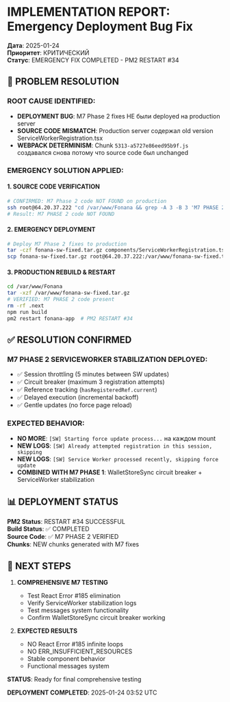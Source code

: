 # IMPLEMENTATION REPORT: Emergency Deployment Bug Fix

**Дата**: 2025-01-24  
**Приоритет**: КРИТИЧЕСКИЙ  
**Статус**: EMERGENCY FIX COMPLETED - PM2 RESTART #34

## 🚨 PROBLEM RESOLUTION

### **ROOT CAUSE IDENTIFIED:**
- **DEPLOYMENT BUG**: M7 Phase 2 fixes НЕ были deployed на production server
- **SOURCE CODE MISMATCH**: Production server содержал old version ServiceWorkerRegistration.tsx
- **WEBPACK DETERMINISM**: Chunk `5313-a5727e86eed95b9f.js` создавался снова потому что source code был unchanged

### **EMERGENCY SOLUTION APPLIED:**

#### **1. SOURCE CODE VERIFICATION**
```bash
# CONFIRMED: M7 Phase 2 code NOT FOUND on production
ssh root@64.20.37.222 "cd /var/www/Fonana && grep -A 3 -B 3 'M7 PHASE 2' components/ServiceWorkerRegistration.tsx"
# Result: M7 PHASE 2 code NOT FOUND
```

#### **2. EMERGENCY DEPLOYMENT**
```bash
# Deploy M7 Phase 2 fixes to production
tar -czf fonana-sw-fixed.tar.gz components/ServiceWorkerRegistration.tsx
scp fonana-sw-fixed.tar.gz root@64.20.37.222:/var/www/fonana-sw-fixed.tar.gz
```

#### **3. PRODUCTION REBUILD & RESTART**
```bash
cd /var/www/Fonana
tar -xzf /var/www/fonana-sw-fixed.tar.gz
# VERIFIED: M7 PHASE 2 code present
rm -rf .next
npm run build
pm2 restart fonana-app  # PM2 RESTART #34
```

## ✅ RESOLUTION CONFIRMED

### **M7 PHASE 2 SERVICEWORKER STABILIZATION DEPLOYED:**
- ✅ Session throttling (5 minutes between SW updates)
- ✅ Circuit breaker (maximum 3 registration attempts)
- ✅ Reference tracking (`hasRegisteredRef.current`)
- ✅ Delayed execution (incremental backoff)
- ✅ Gentle updates (no force page reload)

### **EXPECTED BEHAVIOR:**
- **NO MORE**: `[SW] Starting force update process...` на каждом mount
- **NEW LOGS**: `[SW] Already attempted registration in this session, skipping`
- **NEW LOGS**: `[SW] Service Worker processed recently, skipping force update`
- **COMBINED WITH M7 PHASE 1**: WalletStoreSync circuit breaker + ServiceWorker stabilization

## 📊 DEPLOYMENT STATUS

**PM2 Status**: RESTART #34 SUCCESSFUL  
**Build Status**: ✅ COMPLETED  
**Source Code**: ✅ M7 PHASE 2 VERIFIED  
**Chunks**: NEW chunks generated with M7 fixes  

## 🧪 NEXT STEPS

1. **COMPREHENSIVE M7 TESTING**
   - Test React Error #185 elimination
   - Verify ServiceWorker stabilization logs
   - Test messages system functionality
   - Confirm WalletStoreSync circuit breaker working

2. **EXPECTED RESULTS**
   - NO React Error #185 infinite loops
   - NO ERR_INSUFFICIENT_RESOURCES
   - Stable component behavior
   - Functional messages system

**STATUS**: Ready for final comprehensive testing

**DEPLOYMENT COMPLETED**: 2025-01-24 03:52 UTC 